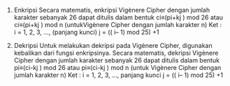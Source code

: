 1. Enkripsi
Secara matematis, enkripsi Vigènere Cipher dengan jumlah karakter sebanyak 26 dapat ditulis dalam bentuk
ci≡(pi+kj )  mod 26 atau
ci≡(pi+kj )  mod n (untukVigènere Cipher dengan jumlah karakter n)
Ket :    i = 1, 2, 3, …, (panjang kunci)
    j = (( i– 1)  mod 25) +1
    
2. Dekripsi
Untuk melakukan dekripsi pada Vigènere Cipher, digunakan kebalikan dari fungsi enkripsinya.
    Secara matematis, dekripsi Vigènere Cipher dengan jumlah karakter sebanyak 26 dapat ditulis dalam bentuk
pi≡(ci-kj )  mod 26 atau
pi≡(ci-kj )  mod n (untuk Vigènere Cipher dengan jumlah karakter n)
Ket :    i = 1, 2, 3, …, panjang kunci
    j = (( i– 1)  mod 25) +1
